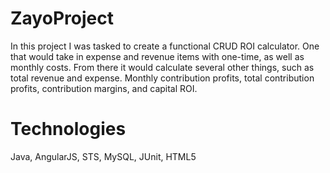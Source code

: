 # ZayoProject
In this project I was tasked to create a functional CRUD ROI calculator. One that would take in expense and revenue items with
one-time, as well as monthly costs. From there it would calculate several other things, such as total revenue and expense. 
Monthly contribution profits, total contribution profits, contribution margins, and capital ROI.

# Technologies
Java, AngularJS, STS, MySQL, JUnit, HTML5
